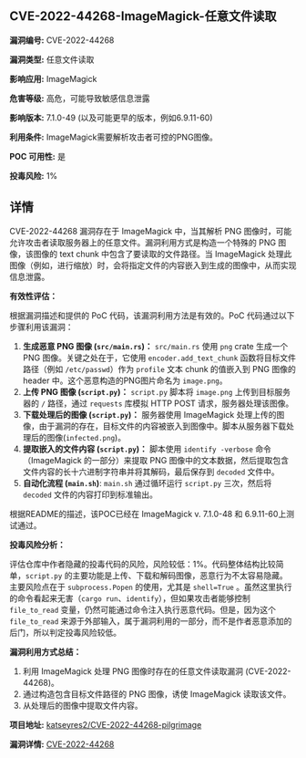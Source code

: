 ## CVE-2022-44268-ImageMagick-任意文件读取

**漏洞编号:** CVE-2022-44268

**漏洞类型:** 任意文件读取

**影响应用:** ImageMagick

**危害等级:** 高危，可能导致敏感信息泄露

**影响版本:** 7.1.0-49 (以及可能更早的版本，例如6.9.11-60)

**利用条件:** ImageMagick需要解析攻击者可控的PNG图像。

**POC 可用性:** 是

**投毒风险:** 1%

## 详情

CVE-2022-44268 漏洞存在于 ImageMagick 中，当其解析 PNG 图像时，可能允许攻击者读取服务器上的任意文件。漏洞利用方式是构造一个特殊的 PNG 图像，该图像的 text chunk 中包含了要读取的文件路径。当 ImageMagick 处理此图像（例如，进行缩放）时，会将指定文件的内容嵌入到生成的图像中，从而实现信息泄露。

**有效性评估：**

根据漏洞描述和提供的 PoC 代码，该漏洞利用方法是有效的。PoC 代码通过以下步骤利用该漏洞：

1.  **生成恶意 PNG 图像 (`src/main.rs`)：**  `src/main.rs`  使用 `png` crate 生成一个 PNG 图像。关键之处在于，它使用 `encoder.add_text_chunk` 函数将目标文件路径（例如 `/etc/passwd`）作为 `profile` 文本 chunk 的值嵌入到 PNG 图像的 header 中。这个恶意构造的PNG图片命名为 `image.png`。
2.  **上传 PNG 图像 (`script.py`)：** `script.py` 脚本将 `image.png` 上传到目标服务器的 `/` 路径，通过 `requests` 库模拟 HTTP POST 请求，服务器处理该图像。
3.  **下载处理后的图像 (`script.py`)：** 服务器使用 ImageMagick 处理上传的图像，由于漏洞的存在，目标文件的内容被嵌入到图像中。脚本从服务器下载处理后的图像(`infected.png`)。
4.  **提取嵌入的文件内容 (`script.py`)：** 脚本使用 `identify -verbose` 命令（ImageMagick 的一部分）来提取 PNG 图像中的文本数据，然后提取包含文件内容的长十六进制字符串并将其解码，最后保存到 `decoded` 文件中。
5.  **自动化流程 (`main.sh`)**: `main.sh` 通过循环运行 `script.py` 三次，然后将 `decoded` 文件的内容打印到标准输出。

根据README的描述，该POC已经在 ImageMagick v. 7.1.0-48 和 6.9.11-60上测试通过。

**投毒风险分析：**

评估仓库中作者隐藏的投毒代码的风险，风险较低：1%。代码整体结构比较简单，`script.py` 的主要功能是上传、下载和解码图像，恶意行为不太容易隐藏。
主要风险点在于  `subprocess.Popen`  的使用，尤其是  `shell=True` 。虽然这里执行的命令看起来无害（`cargo run`、`identify`），但如果攻击者能够控制 `file_to_read` 变量，仍然可能通过命令注入执行恶意代码。但是，因为这个 `file_to_read` 来源于外部输入，属于漏洞利用的一部分，而不是作者恶意添加的后门，所以判定投毒风险较低。

**漏洞利用方式总结：**

1.  利用 ImageMagick 处理 PNG 图像时存在的任意文件读取漏洞 (CVE-2022-44268)。
2.  通过构造包含目标文件路径的 PNG 图像，诱使 ImageMagick 读取该文件。
3.  从处理后的图像中提取文件内容。

**项目地址:** [katseyres2/CVE-2022-44268-pilgrimage](https://github.com/katseyres2/CVE-2022-44268-pilgrimage)

**漏洞详情:** [CVE-2022-44268](https://nvd.nist.gov/vuln/detail/CVE-2022-44268)
